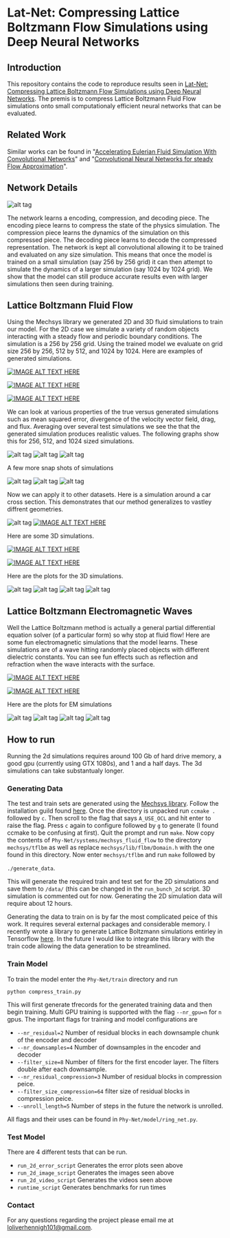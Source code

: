 # Lat-Net: Compressing Lattice Boltzmann Flow Simulations using Deep Neural Networks

## Introduction

This repository contains the code to reproduce results seen in [Lat-Net: Compressing Lattice Boltzmann Flow Simulations using Deep Neural Networks](https://arxiv.org/abs/1705.09036). The premis is to compress Lattice Boltzmann Fluid Flow simulations onto small computationaly efficient neural networks that can be evaluated.

## Related Work
Similar works can be found in "[Accelerating Eulerian Fluid Simulation With Convolutional Networks](https://arxiv.org/pdf/1607.03597.pdf)" and "[Convolutional Neural Networks for steady Flow Approximation](https://autodeskresearch.com/publications/convolutional-neural-networks-steady-flow-approximation)".

## Network Details

![alt tag](https://github.com/loliverhennigh/Phy-Net/blob/master/test/figs/fig_1.png)

The network learns a encoding, compression, and decoding piece. The encoding piece learns to compress the state of the physics simulation. The compression piece learns the dynamics of the simulation on this compressed piece. The decoding piece learns to decode the compressed representation. The network is kept all convolutional allowing it to be trained and evaluated on any size simulation. This means that once the model is trained on a small simulation (say 256 by 256 grid) it can then attempt to simulate the dynamics of a larger simulation (say 1024 by 1024 grid). We show that the model can still produce accurate results even with larger simulations then seen during training.

## Lattice Boltzmann Fluid Flow

Using the Mechsys library we generated 2D and 3D fluid simulations to train our model. For the 2D case we simulate a variety of random objects interacting with a steady flow and periodic boundary conditions. The simulation is a 256 by 256 grid. Using the trained model we evaluate on grid size 256 by 256, 512 by 512, and 1024 by 1024. Here are examples of generated simulations.

[![IMAGE ALT TEXT HERE](http://img.youtube.com/vi/Nuf_Jw4fGFk/0.jpg)](https://www.youtube.com/watch?v=Nuf_Jw4fGFk)

[![IMAGE ALT TEXT HERE](http://img.youtube.com/vi/YtsQX9L56Dg/0.jpg)](https://www.youtube.com/watch?v=YtsQX9L56Dg)

[![IMAGE ALT TEXT HERE](http://img.youtube.com/vi/vPrHXMlDW0k/0.jpg)](https://www.youtube.com/watch?v=vPrHXMlDW0k)

We can look at various properties of the true versus generated simulations such as mean squared error, divergence of the velocity vector field, drag, and flux. Averaging over several test simulations we see the that the generated simulation produces realistic values. The following graphs show this for 256, 512, and 1024 sized simulations.

![alt tag](https://github.com/loliverhennigh/Phy-Net/blob/master/test/figs/256x256_2d_error_plot.png)
![alt tag](https://github.com/loliverhennigh/Phy-Net/blob/master/test/figs/512x512_2d_error_plot.png)
![alt tag](https://github.com/loliverhennigh/Phy-Net/blob/master/test/figs/1024x1024_2d_error_plot.png)

A few more snap shots of simulations

![alt tag](https://github.com/loliverhennigh/Phy-Net/blob/master/test/figs/256x256_2d_flow_image.png)
![alt tag](https://github.com/loliverhennigh/Phy-Net/blob/master/test/figs/512x512_2d_flow_image.png)
![alt tag](https://github.com/loliverhennigh/Phy-Net/blob/master/test/figs/1024x1024_2d_flow_image.png)

Now we can apply it to other datasets. Here is a simulation around a car cross section. This demonstrates that our method generalizes to vastley diffrent geometries.

![alt tag](https://github.com/loliverhennigh/Phy-Net/blob/master/test/figs/256x512_2d_flow_image.png)
[![IMAGE ALT TEXT HERE](http://img.youtube.com/vi/bX0_4zjYtHo/0.jpg)](https://www.youtube.com/watch?v=bX0_4zjYtHo)

Here are some 3D simulations.

[![IMAGE ALT TEXT HERE](http://img.youtube.com/vi/ZG_gmkFbE2I/0.jpg)](https://www.youtube.com/watch?v=ZG_gmkFbE2I)


[![IMAGE ALT TEXT HERE](http://img.youtube.com/vi/ilCuHTo0Ul4/0.jpg)](https://www.youtube.com/watch?v=ilCuHTo0Ul4)

Here are the plots for the 3D simulations.

![alt tag](https://github.com/loliverhennigh/Phy-Net/blob/master/test/figs/40x40x160_3d_error_plot.png)
![alt tag](https://github.com/loliverhennigh/Phy-Net/blob/master/test/figs/80x80x320_3d_error_plot.png)
![alt tag](https://github.com/loliverhennigh/Phy-Net/blob/master/test/figs/40x40x160_3d_flow_image.png)
![alt tag](https://github.com/loliverhennigh/Phy-Net/blob/master/test/figs/80x80x320_3d_flow_image.png)



## Lattice Boltzmann Electromagnetic Waves
Well the Lattice Boltzmann method is actually a general partial differential equation solver (of a particular form) so why stop at fluid flow! Here are some fun electromagnetic simulations that the model learns. These simulations are of a wave hitting randomly placed objects with different dielectric constants. You can see fun effects such as reflection and refraction when the wave interacts with the surface.

[![IMAGE ALT TEXT HERE](http://img.youtube.com/vi/s57No66p_40/0.jpg)](https://www.youtube.com/watch?v=s57No66p_40)

[![IMAGE ALT TEXT HERE](http://img.youtube.com/vi/jaYd1YLDzXo/0.jpg)](https://www.youtube.com/watch?v=jaYd1YLDzXo)

Here are the plots for EM simulations


![alt tag](https://github.com/loliverhennigh/Phy-Net/blob/master/test/figs/256x256_2d_em_error_plot.png)
![alt tag](https://github.com/loliverhennigh/Phy-Net/blob/master/test/figs/512x512_2d_em_error_plot.png)
![alt tag](https://github.com/loliverhennigh/Phy-Net/blob/master/test/figs/256x256_2d_em_image.png)
![alt tag](https://github.com/loliverhennigh/Phy-Net/blob/master/test/figs/512x512_2d_em_image.png)

## How to run

Running the 2d simulations requires around 100 Gb of hard drive memory, a good gpu (currently using GTX 1080s), and 1 and a half days. The 3d simulations can take substantualy longer.

### Generating Data

The test and train sets are generated using the [Mechsys library](http://mechsys.nongnu.org/index.html). Follow the installation guild found [here](http://mechsys.nongnu.org/installation.html). Once the directory is unpacked run `ccmake .` followed by `c`. Then scroll to the flag that says `A_USE_OCL` and hit enter to raise the flag. Press `c` again to configure followed by `g` to generate (I found ccmake to be confusing at first). Quit the prompt and run `make`. Now copy the contents of `Phy-Net/systems/mechsys_fluid_flow` to the directory `mechsys/tflbm` as well as replace `mechsys/lib/flbm/Domain.h` with the one found in this directory. Now enter `mechsys/tflbm` and run `make` followed by 

`
./generate_data
`. 

This will generate the required train and test set for the 2D simulations and save them to `/data/` (this can be changed in the `run_bunch_2d` script. 3D simulation is commented out for now. Generating the 2D simulation data will require about 12 hours.

Generating the data to train on is by far the most complicated peice of this work. It requires several external packages and considerable memory. I recently wrote a library to generate Lattice Boltzmann simulations entirley in Tensorflow [here](https://github.com/loliverhennigh/Lattice-Boltzmann-fluid-flow-in-Tensorflow). In the future I would like to integrate this library with the train code allowing the data generation to be streamlined.

### Train Model

To train the model enter the `Phy-Net/train` directory and run

`
python compress_train.py
`

This will first generate tfrecords for the generated training data and then begin training. Multi GPU training is supported with the flag `--nr_gpu=n` for `n` gpus. The important flags for training and model configurations are

- `--nr_residual=2` Number of residual blocks in each downsample chunk of the encoder and decoder
- `--nr_downsamples=4` Number of downsamples in the encoder and decoder
- `--filter_size=8` Number of filters for the first encoder layer. The filters double after each downsample.
- `--nr_residual_compression=3` Number of residual blocks in compression peice.
- `--filter_size_compression=64` filter size of residual blocks in compression peice.
- `--unroll_length=5` Number of steps in the future the network is unrolled.

All flags and their uses can be found in `Phy-Net/model/ring_net.py`.

### Test Model

There are 4 different tests that can be run.

- `run_2d_error_script` Generates the error plots seen above
- `run_2d_image_script` Generates the images seen above
- `run_2d_video_script` Generates the videos seen above
- `runtime_script` Generates benchmarks for run times

### Contact

For any questions regarding the project please email me at loliverhennigh101@gmail.com.


